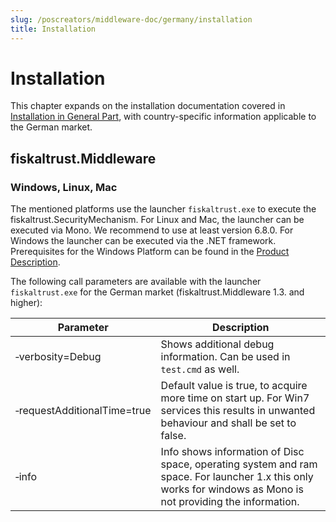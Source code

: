 ```yaml
---
slug: /poscreators/middleware-doc/germany/installation
title: Installation
---
```


# Installation

This chapter expands on the installation documentation covered in [Installation in General Part](../../general/installation/installation.md), with country-specific information applicable to the German market. 

## fiskaltrust.Middleware

### Windows, Linux, Mac

The mentioned platforms use the launcher `fiskaltrust.exe` to execute the fiskaltrust.SecurityMechanism. For Linux and Mac, the launcher can be executed via Mono. We recommend to use at least version 6.8.0. For Windows the launcher can be executed via the .NET framework. Prerequisites for the Windows Platform can be found in the [Product Description](https://docs.fiskaltrust.cloud/docs/product-description/germany/products-and-services/caas/features/platforms/windows).

The following call parameters are available with the launcher `fiskaltrust.exe` for the German market (fiskaltrust.Middleware 1.3. and higher):

| Parameter                               | Description                                                  |
| --------------------------------------- | ------------------------------------------------------------ |
| &#x2011;verbosity=Debug                 | Shows additional debug information. Can be used in `test.cmd` as well. |
| &#x2011;requestAdditionalTime=true      | Default value is true, to acquire  more time on start up. For Win7 services this results in unwanted behaviour and shall be set to false. |
| &#x2011;info                            | Info shows information of Disc space, operating system and ram space. For launcher 1.x this only works for windows as Mono is not providing the information.|
